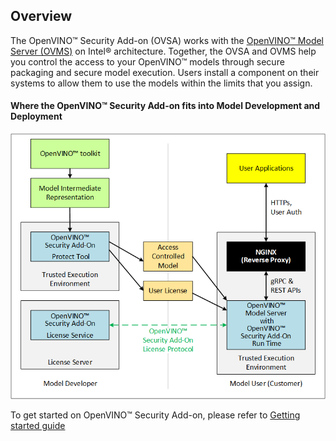 ## Overview

The OpenVINO™ Security Add-on (OVSA) works with the [OpenVINO™ Model Server (OVMS)](https://github.com/openvinotoolkit/model_server) on Intel® architecture. Together, the OVSA and OVMS help you control the access to your OpenVINO™ models through secure packaging and secure model execution. Users install a component on their systems to allow them to use the models within the limits that you assign.

#### Where the OpenVINO™ Security Add-on fits into Model Development and Deployment

![Security Add-on Diagram](docs/ovsa_diagram.png)

To get started on OpenVINO™ Security Add-on, please refer to [Getting started guide](docs/ovsa_get_started.md)